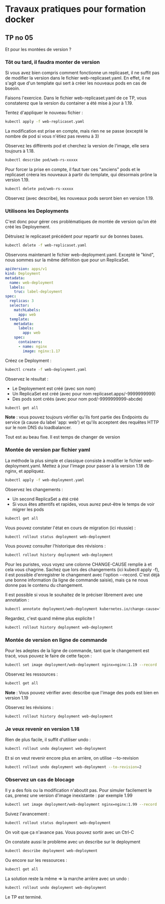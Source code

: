 # Travaux pratiques pour formation docker

## TP no 05

Et pour les montées de version ?

### Tôt ou tard, il faudra monter de version

Si vous avez bien compris comment fonctionne un replicaset, il ne suffit pas de modifier la version dans le fichier web-replicaset.yaml.
En effet, il ne s'agit que d'un template qui sert à créer les nouveaux pods en cas de bseoin.

Faisons l'exercice.
Dans le fichier web-replicaset.yaml de ce TP, vous constaterez que la version du container a été mise à jour à 1.19.

Tentez d'appliquer le nouveau fichier :

```bash
kubectl apply -f web-replicaset.yaml
```

La modification est prise en compte, mais rien ne se passe (excepté le nombre de pod si vous n'étiez pas revenu à 3)

Observez les différents pod et cherchez la version de l'image, elle sera toujours à 1.18.

```bash
kubectl describe pod/web-rs-xxxxx
```

Pour forcer la prise en compte, il faut tuer ces "anciens" pods et le replicaset créera les nouveaux à partir du template, qui désormais prône la version 1.19.

```bash
kubectl delete pod/web-rs-xxxxx
```

Observez (avec describe), les nouveaux pods seront bien en version 1.19.

### Utilisons les Deployments

C'est donc pour gérer ces problématiques de montée de version qu'on été créé les Deployement.

Détruisez le replicaset précédent pour repartir sur de bonnes bases.

```bash
kubectl delete -f web-replicaset.yaml
```

Observons maintenant le fichier web-deployment.yaml. Excepté le "kind", nous sommes sur la même définition que pour un ReplicaSet.

```yaml
apiVersion: apps/v1
kind: Deployment
metadata:
  name: web-deployment
  labels:
    truc: label-deployment
spec:
  replicas: 3
  selector:
    matchLabels:
      app: web
  template:
    metadata:
      labels:
        app: web
    spec:
      containers:
      - name: nginx
        image: nginx:1.17
```

Créez ce Deployment :

```bash
kubectl create -f web-deployment.yaml
```

Observez le résultat :
* Le Deployement est créé (avec son nom)
* Un ReplicaSet est créé (avec pour nom replicaset.apps/<nom-deployment>-9999999999)
* Des pods sont créés (avec pour nom pod/<nom-deployment>-9999999999-abcde)

```bash
kubectl get all
```

**Note** : vous pouvez toujours vérifier qu'ils font partie des Endpoints du service (à cause du label 'app: web') et qu'ils acceptent des requêtes HTTP sur le nom DNS du loadbalancer.

Tout est au beau fixe.
Il est temps de changer de version

### Montée de version par fichier yaml

La méthode la plus simple et classique consiste à modifier le fichier web-deployment.yaml.
Mettez à jour l'image pour passer à la version 1.18 de nginx, et appliquez.

```bash
kubectl apply -f web-deployment.yaml
```

Observez les changements :
* Un second ReplicaSet a été créé
* Si vous êtes attentifs et rapides, vous aurez peut-être le temps de voir migrer les pods

```bash
kubectl get all
```

Vous pouvez constater l'état en cours de migration (ici réussie) :

```bash
kubectl rollout status deployment web-deployment
```

Vous pouvez consulter l'historique des révisions :

```bash
kubectl rollout history deployment web-deployment
```

Pour les puristes, vous voyez une colonne CHANGE-CAUSE remplie à <none> et cela vous chagrine.
Sachez que lors des changements (ici kubectl apply -f), il est possible d'enregistrer le changement avec l'option --record.
C'est déjà une bonne information (la ligne de commande saisie), mais ça ne nous donne pas le contenu du changement.

Il est possible si vous le souhaitez de le préciser librement avec une annotation :

```bash
kubectl annotate deployment/web-deployment kubernetes.io/change-cause="image mis à jour en 1.18" --record
```

Regardez, c'est quand même plus explicite !

```bash
kubectl rollout history deployment web-deployment
```

### Montée de version en ligne de commande

Pour les adeptes de la ligne de commande, tant que le changement est tracé, vous pouvez le faire de cette façon :

```bash
kubectl set image deployment/web-deployment nginx=nginx:1.19 --record
```

Observez les ressources :

```bash
kubectl get all
```

**Note** : Vous pouvez vérifier avec describe que l'image des pods est bien en version 1.19

Observez les révisions :

```bash
kubectl rollout history deployment web-deployment
```

### Je veux revenir en version 1.18 

Rien de plus facile, il suffit d'utiliser undo :

```bash
kubectl rollout undo deployment web-deployment
```

Et si on veut revenir encore plus en arrière, on utilise --to-revision

```bash
kubectl rollout undo deployment web-deployment --to-revision=2
```

### Observez un cas de blocage

Il y a des fois ou la modification n'aboutit pas.
Pour simuler facilement le cas, prenez une version d'image inexistante : par exemple 1.99

```bash
kubectl set image deployment/web-deployment nginx=nginx:1.99 --record
```

Suivez l'avancement :

```bash
kubectl rollout status deployment web-deployment
```

On voit que ça n'avance pas. Vous pouvez sortir avec un Ctrl-C

On constate aussi le problème avec un describe sur le deployment

```bash
kubectl describe deployment web-deployment
```

Ou encore sur les ressources :

```bash
kubectl get all
```

La solution reste la même => la marche arrière avec un undo :

```bash
kubectl rollout undo deployment web-deployment
```

Le TP est terminé.

